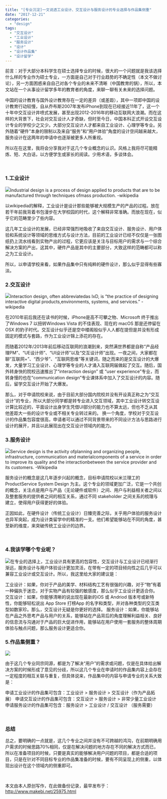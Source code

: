 ```yaml
---
title: "[专业沉淀]一文说透工业设计、交互设计与服务设计的专业选择与作品集侧重"
date: "2017-12-21"
categories: 
  - "design"
tags: 
  - "交互设计"
  - "工业设计"
  - "服务设计"
  - "设计"
  - "设计作品集"
  - "设计留学"
---
```


前言：对于大部分本科学生在硕士选择专业的时候，很大的一个问题就是我该选择什么样的专业作为硕士专业，一方面是自己对于行业趋势的不确定性（本文不做讨论），另一方面困惑来自自己对各个专业的未来不清晰（中国教育的锅），所以，本文站在一个从事设计留学多年的教育者的角度，来聊一聊有关未来的选择问题。

中国的设计教育与国外设计教育存在一定的差异（或差距），其中一项即中国的设计教育行动较慢，自从乔布斯2007年发布iPhone到现在已经接近11年了，这一个十年中交互设计井喷式发展，甚至出现2012-2016年的移动互联网大浪潮。而在这样的大背景下，社会对交互设计人才奇缺，但时至今日，中国本科正式开设交互设计专业的学校少之又少。大部分交互设计人才都来自工业设计、心理学等专业。另外随着“硬件”本身的限制以及来自“服务”和“用户体验”角度的设计空间越来越大，服务设计在这两年的申请中也逐渐被更多人所重视。

所以在在这里，我将会分享我对于这几个专业概念的认识。风格上我将尽可能精炼、短、大白话，以方便学生或家长的阅读。少用术语，多谈体会。

 

### 1.工业设计

![](images/1.jpg)Industrial design is a process of design applied to products that are to be manufactured through techniques ofmass production. -wikipedia

以wikipedia的解释，工业设计是设计那些能够被大规模生产的产品的过程。放在若干年前我背着书包漫步在大学校园的时代，这个解释非常准确。而放在现在，似乎它的范畴里少了些内容。

这几年工业设计的发展，已经非常强烈地吸收了来自交互设计、服务设计、用户体验和系统设计等领域的思维方式与设计方法，目前的工业设计已经不仅仅是一张图纸扔上流水线看到实物产出的过程，它更应该是关注与目标用户的需求与一个综合解决方案的产出，这其中，硬件产品是其中的主要部分，大致这样的范畴都可以称之为工业设计。

所以，以申请学校来看，如果作品集中只有纯粹的硬件设计，那么似乎显得有些寡淡。

### 2.交互设计

![](images/2.jpg)Interaction design, often abbreviatedas IxD, is “the practice of designing interactive digital products,environments, systems, and services.” -wikipedia

在2010年前后我还在读书的时候，iPhone是高不可攀之物、Microsoft 终于推出了Windows 7 以扭转Windows Vista 的不佳表现、现在的 macOS 那是还停留在OSX 的豹子时代。交互设计似乎还是空中楼阁般似乎人人都在提但是并没有形成固定的模式与套路，作为工业设计锦上添花的存在。

而随着2012年/2013年前后移动互联网的浪潮到来，突然满世界都是自称“产品经理PM”、“UE设计师”、“UI设计师”以及“交互设计师”出现。一夜之间，大家都在聊“互联网+”、“西少爷”、“互联网思维”等关键词，随之而来的是交互设计的大爆发，大量学习工业设计、心理学等专业的人才涌入互联网届做起了交互。随后，国外转身快的院校迅速推出了“interaction design” 或 “user experience”专业，而转身慢的也在“communication design”专业课体系中加入了交互设计的内容。随后，留学交互设计开始了大爆发。

那么，对于申请院校来说，由于目前大部分国内院校并没有开设真正称之为“交互设计”的专业，所以大部分同学都是转专业进入交互领域，其中工业设计转交互设计算比较近的，平面设计出身学生凭借UI部分的能力也不算太远，但也不乏从其他差距大一些的设计专业或不相关专业转过来的。 换一个角度，学校对于交互设计的作品集包容度很高，申请者可以通过不同背景带来的不同设计方法与思路进行设计的展开，并且以此展现出在交互设计领域内的能力。

### 3.服务设计

![](images/3.jpg)Service design is the activity ofplanning and organizing people, infrastructure, communication and materialcomponents of a service in order to improve its quality and the interactionbetween the service provider and its customers. -Wikipedia

服务设计的概念是这几年逐步兴起的概念，目标申请院校以米兰理工的 ProductService System Design 为主。这个专业的领域更加广泛，它是一个共创的概念，关注点是用户与产品（无论硬件或软件）之间、用户与利益相关者之间以及整套服务的提供者之间的相互关系，通过不同 stakeholder 之间关系的梳理与建立，使得用户获得更好的体验。

正因如此，在硬件设计（传统工业设计）日臻完善之际，关乎用户体验的服务设计也异军突起，成为设计类留学中的精准的一支。他们希望能够站在不同的角度，甚至新的维度，来突破传统工业设计的边界。

 

### 4.我该学哪个专业呢？

![](images/4.jpg)在专业的选择上，工业设计具有更高的包容性，交互设计与工业设计已经渐行渐远，服务设计与用户体验设计更加灵活，在带有一定的项目倾向性之后几乎可以兼容工业设计或交互设计。所以，我这里给大家的建议是：

工业设计：如果，你对于产品的美学、材料结构工艺有很强的兴趣，对于“物”有着一种偏执于迷恋，对于实物产品有较强的敏感度，那么似乎工业设计更适合你。 交互设计：如果，你能够清晰的说出现在最新的iOS 或 Andriod 版本号或新特性，你能够轻松说出 App Store 打榜App 的名字和类型，并对各种类型的交互类型如数家珍。那么，交互设计无疑是你更好的选择。 服务设计：如果，你能够站在产品之外思考产品与用户的关系，能够站在产品背后的角度理解利益相关、良好的信息流与沟通对于产品的巨大促进作用，能够站在用户使用一套服务的整体周期体验与触点问题，那么服务设计更适合你。

### 5.作品集侧重？

![](images/5.jpg)

由于这几个专业同宗同源，都是为了解决“用户”的需求或问题，仅是在具体给出解决方案的时候形成了意见的分歧，所以这几个专业在申请时的作品集内容上会存在一定程度的相互关联与重复，但具体说来，作品集中的内容与申请专业的关系大致是：

申请工业设计的作品集可包含：工业设计 > 服务设计 > 交互设计（作为产品拓展） 申请交互设计的作品集可包含：交互设计 > 服务设计 > 非常少量工业设计 申请服务设计的作品集可包含：服务设计 > 工业设计 / 交互设计 （服务需要）

 

### 总结

总之，要明确的一点就是，这几个专业之间并没有不可跨越的鸿沟，在前期明确用户需求的时候思路70%相同，仅是在解决问题的地方存在不同的解决方式而已，所以在准备项目的时候，只要是真实的能够解决用户问题的项目，都是合适的项目，只是在针对不同目标专业的作品集准备的时候，要有不同呈现上的侧重，以体现出设计在这个领域内的侧重即可。

 

本文由本人原创写作，在此做备份记录，最早发布于：http://www.makebi.net/25975.html
